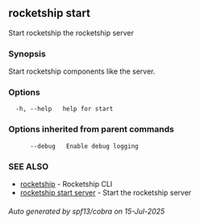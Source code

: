 ## rocketship start

Start rocketship the rocketship server

### Synopsis

Start rocketship components like the server.

### Options

```
  -h, --help   help for start
```

### Options inherited from parent commands

```
      --debug   Enable debug logging
```

### SEE ALSO

* [rocketship](rocketship.md)	 - Rocketship CLI
* [rocketship start server](rocketship_start_server.md)	 - Start the rocketship server

###### Auto generated by spf13/cobra on 15-Jul-2025
